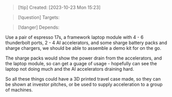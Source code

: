 
>[!tip] Created: [2023-10-23 Mon 15:23]

>[!question] Targets: 

>[!danger] Depends: 

Use a pair of espresso 17s, a framework laptop module with 4 - 6 thunderbolt ports, 2 - 4 AI accelerators, and some sharge battery packs and sharge chargers, we should be able to assemble a demo kit for on the go.

The sharge packs would show the power drain from the accelerators, and the laptop module, so can get a guage of usage - hopefully can see the laptop not doing much and the AI accelerators draining hard.

So all these things could have a 3D printed travel case made, so they can be shown at investor pitches, or be used to supply acceleration to a group of machines.